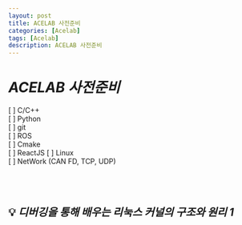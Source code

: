 ```yaml
---
layout: post
title: ACELAB 사전준비
categories: [Acelab]
tags: [Acelab]
description: ACELAB 사전준비
---
```


# **_ACELAB 사전준비_**

[ ] C/C++  
[ ] Python  
[ ] git  
[ ] ROS  
[ ] Cmake  
[ ] ReactJS
[ ] Linux  
[ ] NetWork (CAN FD, TCP, UDP)

<br><br/>

## 💡 **_디버깅을 통해 배우는 리눅스 커널의 구조와 원리 1_**
